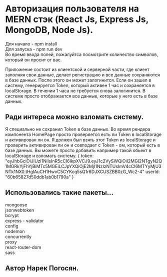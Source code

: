 # Авторизация пользователя на MERN стэк (React Js, Express Js, MongoDB, Node Js).

Для начало - npm install <br />
Для запуска - npm run dev <br />
Во время ввода полей, пожалуйтса посмотрите количество символов, который он просит от вас.

Приложение состоит из клиентской и серверной части, где клиент заполняя свои данные, делает регистрацию и все данные сохраняются в базе данных. После этого он может залогинится. Если он зашел в систему, генерируется Token, который активен 1 час и сохраняется в localStorage. В течении 1 часа не требуется снова залогинится. В системе просто отображается все данные, которые у него есть в базе данных.

## Ради интереса можно взломать систему.

Я специально не сохранил Token в базе данных. Во время рендера компонента HomePage просто проверяется есть ли Token в localStorage и активирован ли он. Я должен был взять этот Token из localStorage и проверить активирован ли он и совподает с Token - ом, который есть в базе данных. Вы можете просто добавить например такой обьект в localStorage и взломать систему. 
{
    token: "eyJhbGciOiJIUzI1NiIsInR5cCI6IkpXVCJ9.eyJ1c2VySWQiOiI2MGI2NTgyN2Q1MGRkYjFhYjBiMTc5MGEiLCJpYXQiOjE2MjI1NzIzNTUsImV4cCI6MTYyMjU3NTk1NX0.tHglAuCH1HwvC5CYKcq5sQ1r6DJXCUSZBB0zG_Wc2-4"
    userId: "60b65827d50ddb1ab0b1790a"
}

## Использовались такие пакеты...

mongoose <br />
jsonwebtoken <br />
bcrypt <br />
express - validator <br />
config <br />
nodemon <br />
concurrently <br />
proxy <br />
react-router-dom <br />
sass <br />

## Автор Нарек Погосян.